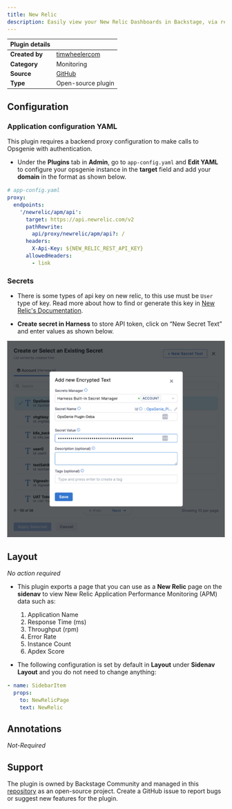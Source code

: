 ```yaml
---
title: New Relic
description: Easily view your New Relic Dashboards in Backstage, via real-time snapshots of your dashboards
---
```


| Plugin details |                                                                                |
| -------------- | ------------------------------------------------------------------------------ |
| **Created by** | [timwheelercom](https://github.com/timwheelercom)                                                      |
| **Category**   | Monitoring                                                                        |
| **Source**     | [GitHub](https://github.com/backstage/community-plugins/tree/main/workspaces/newrelic/plugins/newrelic) |
| **Type**       | Open-source plugin                                                             |


## Configuration

### Application configuration YAML

This plugin requires a backend proxy configuration to make calls to Opsgenie with authentication.

- Under the **Plugins** tab in **Admin**, go to `app-config.yaml` and **Edit YAML** to configure your opsgenie instance in the **target** field and add your **domain** in the format as shown below.

```yaml
# app-config.yaml
proxy:
  endpoints:
    '/newrelic/apm/api':
      target: https://api.newrelic.com/v2
      pathRewrite:
        api/proxy/newrelic/apm/api?: /
      headers:
        X-Api-Key: ${NEW_RELIC_REST_API_KEY}
      allowedHeaders:
        - link
```

### Secrets

- There is some types of api key on new relic, to this use must be `User` type of key. Read more about how to find or generate this key in [New Relic's Documentation](https://docs.newrelic.com/docs/apis/get-started/intro-apis/types-new-relic-api-keys#rest-api-key).

- **Create secret in Harness** to store API token, click on “New Secret Text” and enter values as shown below.

![](./static/hs-og.png)

## Layout

_No action required_

- This plugin exports a page that you can use as a **New Relic** page on the **sidenav** to view New Relic Application Performance Monitoring (APM) data such as:
    1. Application Name
    2. Response Time (ms)
    3. Throughput (rpm)
    4. Error Rate
    5. Instance Count
    6. Apdex Score
 
- The following configuration is set by default in **Layout** under **Sidenav Layout** and you do not need to change anything:

```yaml
- name: SidebarItem
  props:
    to: NewRelicPage
    text: NewRelic
```

## Annotations

_Not-Required_

## Support

The plugin is owned by Backstage Community and managed in this [repository](https://github.com/backstage/community-plugins/tree/main/workspaces/newrelic/plugins/newrelic) as an open-source project. Create a GitHub issue to report bugs or suggest new features for the plugin.


